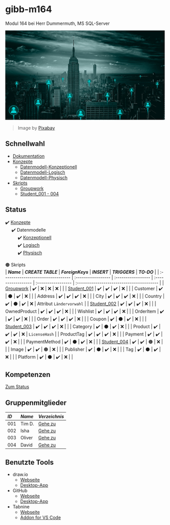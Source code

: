 # gibb-m164
Modul 164 bei Herr Dummermuth, MS SQL-Server

![Thumbnail](Zusatzmaterial/thumbnail.jpg)
> Image by [Pixabay](https://pixabay.com/)

## Schnellwahl
- [Dokumentation](Dokumentation/IET-164_Dokumentation_Dummermuth.docx?raw=1)
- [Konzepte](Konzepte)
  - [Datenmodell-Konzeptionell](Konzepte/Datenmodell-Konzeptionell.png?raw=1)
  - [Datenmodell-Logisch](Konzepte/Datenmodell-Logisch.png?raw=1)
  - [Datenmodell-Physisch](Konzepte/Datenmodell-Physisch.png?raw=1)
- [Skripts](Skripts)
  - [Groupwork](Skripts/Groupwork)
  - [Student_001 - 004](#gruppenskripts)

## Status
:heavy_check_mark: [Konzepte](Konzepte/)  
&nbsp;&nbsp;&nbsp;&nbsp;&nbsp;:heavy_check_mark: Datenmodelle  
&nbsp;&nbsp;&nbsp;&nbsp;&nbsp;&nbsp;&nbsp;&nbsp;&nbsp;&nbsp;:heavy_check_mark: [Konzeptionell](Konzepte/Datenmodell-Konzeptionell.png?raw=1)  
&nbsp;&nbsp;&nbsp;&nbsp;&nbsp;&nbsp;&nbsp;&nbsp;&nbsp;&nbsp;:heavy_check_mark: [Logisch](Konzepte/Datenmodell-Logisch.png?raw=1)  
&nbsp;&nbsp;&nbsp;&nbsp;&nbsp;&nbsp;&nbsp;&nbsp;&nbsp;&nbsp;:heavy_check_mark: [Physisch](Konzepte/Datenmodell-Physisch.png?raw=1)  

:orange_circle: Skripts   
| ***Name***                         | ***CREATE TABLE*** | ***ForeignKeys***  | ***INSERT***       | ***TRIGGERS***     | ***TO-DO***                               |
| :--------------------------------- | :----------------- | :----------------- | :----------------- | :----------------- | :---------------------------------------- |
| [Groupwork](Skripts/Groupwork)     | :heavy_check_mark: | :x:                | :x:                | :x:                |                                           |
| [Student_001](Skripts/Student_001) | :heavy_check_mark: | :heavy_check_mark: | :heavy_check_mark: | :x:                |                                           |
| Customer                           | :heavy_check_mark: | :black_circle:     | :heavy_check_mark: | :x:                |                                           |
| Address                            | :heavy_check_mark: | :heavy_check_mark: | :heavy_check_mark: | :x:                |                                           |
| City                               | :heavy_check_mark: | :heavy_check_mark: | :heavy_check_mark: | :x:                |                                           |
| Country                            | :heavy_check_mark: | :black_circle:     | :heavy_check_mark: | :x:                | Attribut `Ländervorwahl`                  |
| [Student_002](Skripts/Student_002) | :heavy_check_mark: | :heavy_check_mark: | :heavy_check_mark: | :x:                |                                           |
| OwnedProduct                       | :heavy_check_mark: | :heavy_check_mark: | :heavy_check_mark: | :x:                |                                           |
| Wishlist                           | :heavy_check_mark: | :heavy_check_mark: | :heavy_check_mark: | :x:                |                                           |
| OrderItem                          | :heavy_check_mark: | :heavy_check_mark: | :heavy_check_mark: | :x:                |                                           |
| Order                              | :heavy_check_mark: | :heavy_check_mark: | :heavy_check_mark: | :x:                |                                           |
| Coupon                             | :heavy_check_mark: | :black_circle:     | :heavy_check_mark: | :x:                |                                           |
| [Student_003](Skripts/Student_003) | :heavy_check_mark: | :heavy_check_mark: | :heavy_check_mark: | :x:                |                                           |
| Category                           | :heavy_check_mark: | :black_circle:     | :heavy_check_mark: | :x:                |                                           |
| Product                            | :heavy_check_mark: | :heavy_check_mark: | :heavy_check_mark: | :x:                | `LicenseHash`                             |
| ProductTag                         | :heavy_check_mark: | :heavy_check_mark: | :heavy_check_mark: | :x:                |                                           |
| Payment                            | :heavy_check_mark: | :heavy_check_mark: | :heavy_check_mark: | :x:                |                                           |
| PaymentMethod                      | :heavy_check_mark: | :black_circle:     | :heavy_check_mark: | :x:                |                                           |
| [Student_004](Skripts/Student_004) | :heavy_check_mark: | :heavy_check_mark: | :orange_circle:    | :x:                |                                           |
| Image                              | :heavy_check_mark: | :heavy_check_mark: | :orange_circle:    | :x:                |                                           |
| Publisher                          | :heavy_check_mark: | :black_circle:     | :heavy_check_mark: | :x:                |                                           |
| Tag                                | :heavy_check_mark: | :black_circle:     | :heavy_check_mark: | :x:                |                                           |
| Platform                           | :heavy_check_mark: | :black_circle:     | :heavy_check_mark: | :x:                |                                           |

## Kompetenzen
[Zum Status](Dokumentation/Kompetenzen)

## Gruppenmitglieder
| ***ID*** | ***Name*** | ***Verzeichnis***              |
| :------- | :--------- | :----------------------------- |
| 001      | Tim D.     | [Gehe zu](Skripts/Student_001) |
| 002      | Isha       | [Gehe zu](Skripts/Student_002) |
| 003      | Oliver     | [Gehe zu](Skripts/Student_003) |
| 004      | David      | [Gehe zu](Skripts/Student_004) |

## Benutzte Tools
- draw.io
  - [Webseite](https://app.diagrams.net/)
  - [Desktop-App](https://github.com/jgraph/drawio-desktop/releases/latest)
- GitHub
  - [Webseite](https://github.com/)
  - [Desktop-App](https://github.com/desktop/desktop#where-can-i-get-it)
- Tabnine
  - [Webseite](https://www.tabnine.com/)
  - [Addon for VS Code](https://www.tabnine.com/install/vscode)
